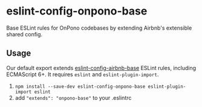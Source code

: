 # eslint-config-onpono-base

Base ESLint rules for OnPono codebases by extending Airbnb's extensible shared config.

## Usage

Our default export extends [eslint-config-airbnb-base](https://github.com/airbnb/javascript/tree/master/packages/eslint-config-airbnb-base) ESLint rules, including ECMAScript 6+. It requires `eslint` and `eslint-plugin-import`.

1. `npm install --save-dev eslint-config-onpono-base eslint-plugin-import eslint`
2. add `"extends": "onpono-base"` to your .eslintrc
